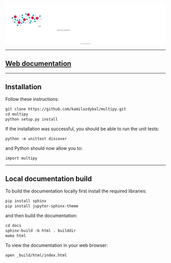 ![Screenshot](docs/images/multipy-readme.svg)

------

## [Web documentation](https://multipy-lib.readthedocs.io/)

------

## Installation

Follow these instructions:

```
git clone https://github.com/kamilazdybal/multipy.git
cd multipy
python setup.py install
```

If the installation was successful, you should be able to run the unit tests:

```
python -m unittest discover
```

and Python should now allow you to:

```
import multipy
```

------

## Local documentation build

To build the documentation locally first install the required libraries:

```
pip install sphinx
pip install jupyter-sphinx-theme
```

and then build the documentation:

```
cd docs
sphinx-build -b html . builddir
make html
```

To view the documentation in your web browser:

```
open _build/html/index.html
```
